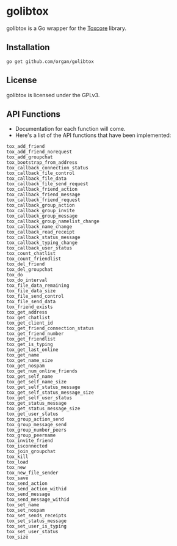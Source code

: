 golibtox
=================

golibtox is a Go wrapper for the [Toxcore](https://github.com/irungentoo/ProjectTox-Core) library.

## Installation
```
go get github.com/organ/golibtox
```

## License
golibtox is licensed under the GPLv3.

## API Functions
* Documentation for each function will come.
* Here's a list of the API functions that have been implemented:

```
tox_add_friend
tox_add_friend_norequest
tox_add_groupchat
tox_bootstrap_from_address
tox_callback_connection_status
tox_callback_file_control
tox_callback_file_data
tox_callback_file_send_request
tox_callback_friend_action
tox_callback_friend_message
tox_callback_friend_request
tox_callback_group_action
tox_callback_group_invite
tox_callback_group_message
tox_callback_group_namelist_change
tox_callback_name_change
tox_callback_read_receipt
tox_callback_status_message
tox_callback_typing_change
tox_callback_user_status
tox_count_chatlist
tox_count_friendlist
tox_del_friend
tox_del_groupchat
tox_do
tox_do_interval
tox_file_data_remaining
tox_file_data_size
tox_file_send_control
tox_file_send_data
tox_friend_exists
tox_get_address
tox_get_chatlist
tox_get_client_id
tox_get_friend_connection_status
tox_get_friend_number
tox_get_friendlist
tox_get_is_typing
tox_get_last_online
tox_get_name
tox_get_name_size
tox_get_nospam
tox_get_num_online_friends
tox_get_self_name
tox_get_self_name_size
tox_get_self_status_message
tox_get_self_status_message_size
tox_get_self_user_status
tox_get_status_message
tox_get_status_message_size
tox_get_user_status
tox_group_action_send
tox_group_message_send
tox_group_number_peers
tox_group_peername
tox_invite_friend
tox_isconnected
tox_join_groupchat
tox_kill
tox_load
tox_new
tox_new_file_sender
tox_save
tox_send_action
tox_send_action_withid
tox_send_message
tox_send_message_withid
tox_set_name
tox_set_nospam
tox_set_sends_receipts
tox_set_status_message
tox_set_user_is_typing
tox_set_user_status
tox_size
```
